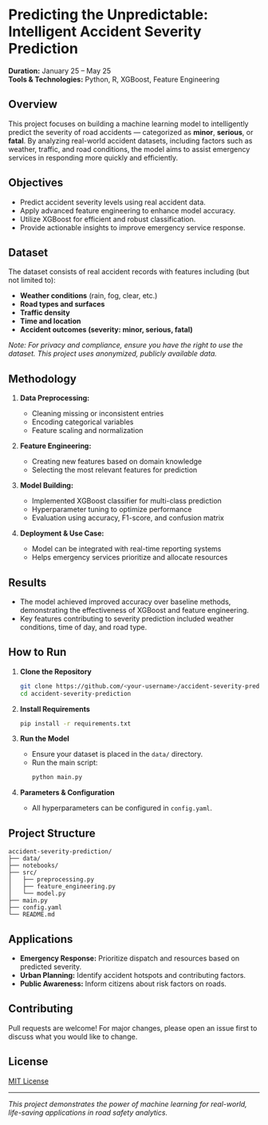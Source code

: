 # Predicting the Unpredictable: Intelligent Accident Severity Prediction

**Duration:** January 25 – May 25  
**Tools & Technologies:** Python, R, XGBoost, Feature Engineering

## Overview

This project focuses on building a machine learning model to intelligently predict the severity of road accidents — categorized as **minor**, **serious**, or **fatal**. By analyzing real-world accident datasets, including factors such as weather, traffic, and road conditions, the model aims to assist emergency services in responding more quickly and efficiently.

## Objectives

- Predict accident severity levels using real accident data.
- Apply advanced feature engineering to enhance model accuracy.
- Utilize XGBoost for efficient and robust classification.
- Provide actionable insights to improve emergency service response.

## Dataset

The dataset consists of real accident records with features including (but not limited to):

- **Weather conditions** (rain, fog, clear, etc.)
- **Road types and surfaces**
- **Traffic density**
- **Time and location**
- **Accident outcomes (severity: minor, serious, fatal)**

*Note: For privacy and compliance, ensure you have the right to use the dataset. This project uses anonymized, publicly available data.*

## Methodology

1. **Data Preprocessing:**  
   - Cleaning missing or inconsistent entries
   - Encoding categorical variables
   - Feature scaling and normalization

2. **Feature Engineering:**  
   - Creating new features based on domain knowledge
   - Selecting the most relevant features for prediction

3. **Model Building:**  
   - Implemented XGBoost classifier for multi-class prediction
   - Hyperparameter tuning to optimize performance
   - Evaluation using accuracy, F1-score, and confusion matrix

4. **Deployment & Use Case:**  
   - Model can be integrated with real-time reporting systems
   - Helps emergency services prioritize and allocate resources

## Results

- The model achieved improved accuracy over baseline methods, demonstrating the effectiveness of XGBoost and feature engineering.
- Key features contributing to severity prediction included weather conditions, time of day, and road type.

## How to Run

1. **Clone the Repository**
   ```bash
   git clone https://github.com/<your-username>/accident-severity-prediction.git
   cd accident-severity-prediction
   ```

2. **Install Requirements**
   ```bash
   pip install -r requirements.txt
   ```

3. **Run the Model**
   - Ensure your dataset is placed in the `data/` directory.
   - Run the main script:
     ```bash
     python main.py
     ```

4. **Parameters & Configuration**
   - All hyperparameters can be configured in `config.yaml`.

## Project Structure

```
accident-severity-prediction/
├── data/
├── notebooks/
├── src/
│   ├── preprocessing.py
│   ├── feature_engineering.py
│   └── model.py
├── main.py
├── config.yaml
└── README.md
```

## Applications

- **Emergency Response:** Prioritize dispatch and resources based on predicted severity.
- **Urban Planning:** Identify accident hotspots and contributing factors.
- **Public Awareness:** Inform citizens about risk factors on roads.

## Contributing

Pull requests are welcome! For major changes, please open an issue first to discuss what you would like to change.

## License

[MIT License](LICENSE)

---

*This project demonstrates the power of machine learning for real-world, life-saving applications in road safety analytics.*
